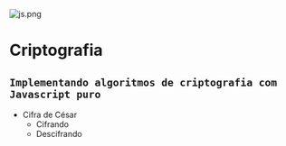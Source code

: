  ![js.png](https://www.hardware.com.br/1078x516/smart/filters:format:(png)/@/static/wp/2019/11/01/80.png?fit=crop)

# Criptografia
## **`Implementando algoritmos de criptografia com Javascript puro`**


- Cifra de César
    - Cifrando
    - Descifrando